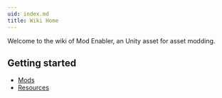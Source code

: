 ```yaml
---
uid: index.md
title: Wiki Home
---
```


Welcome to the wiki of Mod Enabler, an Unity asset for asset modding.

Getting started
---------------

-   [Mods](xref:mods.md)
-   [Resources](xref:resources.md)
